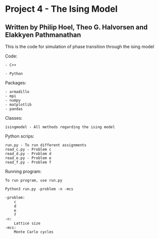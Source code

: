 # Project 4 - The Ising Model

## Written by Philip Hoel, Theo G. Halvorsen and Elakkyen Pathmanathan

This is the code for simulation of phase transition through the ising model

Code:

    - C++
    
    - Python

Packages:

    - armadillo
    - mpi
    - numpy
    - matplotlib
    - pandas

Classes:

    isingmodel - All methods regarding the ising model

Python scrips:

    run.py - To run different assignments
    read_c.py - Problem c
    read_d.py - Problem d
    read_e.py - Problem e
    read_f.py - Problem f

Running program:

    To run program, use run.py

    Python3 run.py -problem -n -mcs

    -problem:
        c
        d
        e
        f
    -n:
        Lattice size
    -mcs:
        Monte Carlo cycles
